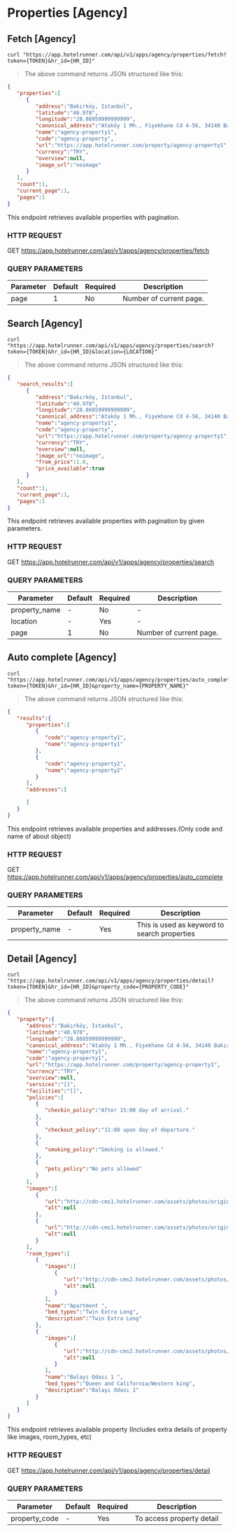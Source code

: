 <!-- This section removed from first navbar with toc-ignore.This section added with manualy to second navbar -->

# Properties [Agency]

## Fetch [Agency]

```shell
curl "https://app.hotelrunner.com/api/v1/apps/agency/properties/fetch?token={TOKEN}&hr_id={HR_ID}"
```

> The above command returns JSON structured like this:

```json
{
   "properties":[
      {
         "address":"Bakırköy, Istanbul",
         "latitude":"40.978",
         "longitude":"28.86959999999999",
         "canonical_address":"Ataköy 1 Mh., Fişekhane Cd 4-56, 34140 Bakırköy/İstanbul, Turkey",
         "name":"agency-property1",
         "code":"agency-property",
         "url":"https://app.hotelrunner.com/property/agency-property1",
         "currency":"TRY",
         "overview":null,
         "image_url":"noimage"
      }
   ],
   "count":1,
   "current_page":1,
   "pages":1
}
```
This endpoint retrieves available properties with pagination.

### HTTP REQUEST

GET https://app.hotelrunner.com/api/v1/apps/agency/properties/fetch

### QUERY PARAMETERS

Parameter | Default | Required | Description
--------- | ------- | ---------|-----------
page  | 1       |    No    | Number of current page.


## Search [Agency]

```shell
curl "https://app.hotelrunner.com/api/v1/apps/agency/properties/search?token={TOKEN}&hr_id={HR_ID}&location={LOCATION}"
```

> The above command returns JSON structured like this:

```json
{  
   "search_results":[  
      {  
         "address":"Bakırköy, Istanbul",
         "latitude":"40.978",
         "longitude":"28.86959999999999",
         "canonical_address":"Ataköy 1 Mh., Fişekhane Cd 4-56, 34140 Bakırköy/İstanbul, Turkey",
         "name":"agency-property1",
         "code":"agency-property",
         "url":"https://app.hotelrunner.com/property/agency-property1",
         "currency":"TRY",
         "overview":null,
         "image_url":"noimage",
         "from_price":1.0,
         "price_available":true
      }
   ],
   "count":1,
   "current_page":1,
   "pages":1
}
```
This endpoint retrieves available properties with pagination by given parameters.

### HTTP REQUEST

GET https://app.hotelrunner.com/api/v1/apps/agency/properties/search

### QUERY PARAMETERS

Parameter | Default | Required | Description
--------- | ------- | ---------|-----------
property_name | - | No | -
location | - | Yes | -
page  | 1       |    No    | Number of current page.


## Auto complete [Agency]

```shell
curl "https://app.hotelrunner.com/api/v1/apps/agency/properties/auto_complete?token={TOKEN}&hr_id={HR_ID}&property_name={PROPERTY_NAME}"
```

> The above command returns JSON structured like this:

```json
{  
   "results":{  
      "properties":[  
         {  
            "code":"agency-property1",
            "name":"agency-property1"
         },
         {  
            "code":"agency-property2",
            "name":"agency-property2"
         }
      ],
      "addresses":[  

      ]
   }
}
```
This endpoint retrieves available properties and addresses.(Only code and name of about object)

### HTTP REQUEST

GET https://app.hotelrunner.com/api/v1/apps/agency/properties/auto_complete

### QUERY PARAMETERS

Parameter | Default | Required | Description
--------- | ------- | ---------|-----------
property_name   | - |       Yes  | This is used as keyword to search properties

## Detail [Agency]

```shell
curl "https://app.hotelrunner.com/api/v1/apps/agency/properties/detail?token={TOKEN}&hr_id={HR_ID}&property_code={PROPERTY_CODE}"
```

> The above command returns JSON structured like this:

```json
{  
   "property":{  
      "address":"Bakırköy, Istanbul",
      "latitude":"40.978",
      "longitude":"28.86959999999999",
      "canonical_address":"Ataköy 1 Mh., Fişekhane Cd 4-56, 34140 Bakırköy/İstanbul, Turkey",
      "name":"agency-property1",
      "code":"agency-property1",
      "url":"https://app.hotelrunner.com/property/agency-property1",
      "currency":"TRY",
      "overview":null,
      "services":"[]",
      "facilities":"[]",
      "policies":[  
         {  
            "checkin_policy":"After 15:00 day of arrival."
         },
         {  
            "checkout_policy":"11:00 upon day of departure."
         },
         {  
            "smoking_policy":"Smoking is allowed."
         },
         {  
            "pets_policy":"No pets allowed"
         }
      ],
      "images":[  
         {  
            "url":"http://cdn-cms1.hotelrunner.com/assets/photos/original/f46abbff-9693-4586-a463-770ccd998b20.jpg",
            "alt":null
         },
         {  
            "url":"http://cdn-cms1.hotelrunner.com/assets/photos/original/f46abbff-9693-4586-a463-770ccd998b21.jpg",
            "alt":null
         }
      ],
      "room_types":[  
         {  
            "images":[  
               {  
                  "url":"http://cdn-cms2.hotelrunner.com/assets/photos/large/97eeffe8-a1c8-4753-bf35-dcd15d0b5c09.jpg",
                  "alt":null
               }
            ],
            "name":"Apartment ",
            "bed_types":"Twin Extra Long",
            "description":"Twin Extra Long"
         },
         {  
            "images":[  
               {  
                  "url":"http://cdn-cms2.hotelrunner.com/assets/photos/large/97eeffe8-a1c8-4753-bf35-dcd15d0b5c11.jpg",
                  "alt":null
               }
            ],
            "name":"Balayı Odası 1 ",
            "bed_types":"Queen and California/Western king",
            "description":"Balayı Odası 1"
         }
      ]
   }
}
```
This endpoint retrieves available property (Includes extra details of property like images, room_types, etc)

### HTTP REQUEST

GET https://app.hotelrunner.com/api/v1/apps/agency/properties/detail

### QUERY PARAMETERS

Parameter | Default | Required | Description
--------- | ------- | ---------|-----------
property_code   | - |       Yes  | To access property detail





